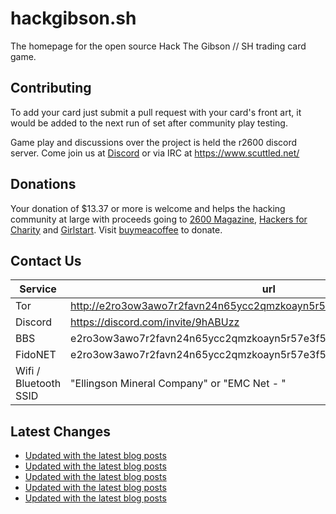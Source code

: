 # hackgibson.sh
The homepage for the open source Hack The Gibson // SH trading card game.


## Contributing

To add your card just submit a pull request with your card's front art, it would be added to the next run of set after community play testing.

Game play and discussions over the project is held the r2600 discord server. Come join us at [Discord](https://discord.com/invite/9hABUzz) or via IRC at https://www.scuttled.net/


## Donations

Your donation of $13.37 or more is welcome and helps the hacking community at large with proceeds going to [2600 Magazine](https://2600.com/), [Hackers for Charity](https://hackersforcharity.org) and [Girlstart](https://girlstart.org).  Visit [buymeacoffee](https://www.buymeacoffee.com/hackgibson.sh) to donate.


## Contact Us

Service | url
-|-
Tor | http://e2ro3ow3awo7r2favn24n65ycc2qmzkoayn5r57e3f56nvjwdcgg32ad.onion
Discord | https://discord.com/invite/9hABUzz
BBS | e2ro3ow3awo7r2favn24n65ycc2qmzkoayn5r57e3f56nvjwdcgg32ad.onion:23
FidoNET | e2ro3ow3awo7r2favn24n65ycc2qmzkoayn5r57e3f56nvjwdcgg32ad.onion:24554
Wifi / Bluetooth SSID | "Ellingson Mineral Company" or "EMC Net - <fidonet address>"

## Latest Changes
<!-- BLOG-POST-LIST:START -->
- [Updated with the latest blog posts](https://github.com/DFW2600/hackgibson.sh/commit/f2ffe8e9b4615524010cf6bf6bf3d771268f6daa)
- [Updated with the latest blog posts](https://github.com/DFW2600/hackgibson.sh/commit/e4afc10340a1f7b17bbb4871396550e9d7d5eee4)
- [Updated with the latest blog posts](https://github.com/DFW2600/hackgibson.sh/commit/76bd43d4fb3693fe4f3217bd8b91da0c7bf8632c)
- [Updated with the latest blog posts](https://github.com/DFW2600/hackgibson.sh/commit/4005258ea31b4aea31bfcaf3fbd94a2071bf83d4)
- [Updated with the latest blog posts](https://github.com/DFW2600/hackgibson.sh/commit/de01f0da7e3dfb4f92e65439cfa145a85f23ee6d)
<!-- BLOG-POST-LIST:END -->
